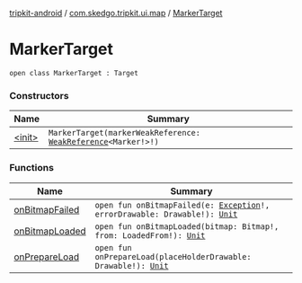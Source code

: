 [tripkit-android](../../index.md) / [com.skedgo.tripkit.ui.map](../index.md) / [MarkerTarget](./index.md)

# MarkerTarget

`open class MarkerTarget : Target`

### Constructors

| Name | Summary |
|---|---|
| [&lt;init&gt;](-init-.md) | `MarkerTarget(markerWeakReference: `[`WeakReference`](https://docs.oracle.com/javase/7/docs/api/java/lang/ref/WeakReference.html)`<Marker!>!)` |

### Functions

| Name | Summary |
|---|---|
| [onBitmapFailed](on-bitmap-failed.md) | `open fun onBitmapFailed(e: `[`Exception`](https://docs.oracle.com/javase/7/docs/api/java/lang/Exception.html)`!, errorDrawable: Drawable!): `[`Unit`](https://kotlinlang.org/api/latest/jvm/stdlib/kotlin/-unit/index.html) |
| [onBitmapLoaded](on-bitmap-loaded.md) | `open fun onBitmapLoaded(bitmap: Bitmap!, from: LoadedFrom!): `[`Unit`](https://kotlinlang.org/api/latest/jvm/stdlib/kotlin/-unit/index.html) |
| [onPrepareLoad](on-prepare-load.md) | `open fun onPrepareLoad(placeHolderDrawable: Drawable!): `[`Unit`](https://kotlinlang.org/api/latest/jvm/stdlib/kotlin/-unit/index.html) |
